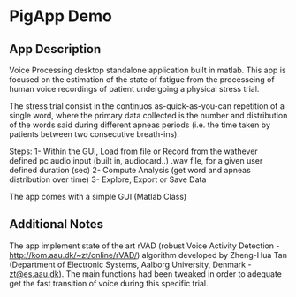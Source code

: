 # PigApp Demo

## App Description
Voice Processing desktop standalone application built in matlab.
This app is focused on the estimation of the state of fatigue from the processeing of human voice recordings of patient undergoing a physical stress trial.

The stress trial consist in the continuos as-quick-as-you-can repetition of a single word, where the primary data collected is the number and distribution of the words said during different apneas periods (i.e. the time taken by patients between two consecutive breath-ins).

Steps:
1- Within the GUI, Load from file or Record from the wathever defined pc audio input (built in, audiocard..) .wav file, for a given user defined duration (sec)
2- Compute Analysis (get word and apneas distribution over time)
3- Explore, Export or Save Data

The app comes with a simple GUI (Matlab Class)

## Additional Notes
The app implement state of the art rVAD (robust Voice Activity Detection - http://kom.aau.dk/~zt/online/rVAD/) algorithm developed by Zheng-Hua Tan (Department of Electronic Systems, Aalborg University, Denmark - zt@es.aau.dk).
The main functions had been tweaked in order to adequate get the fast transition of voice during this specific trial.

